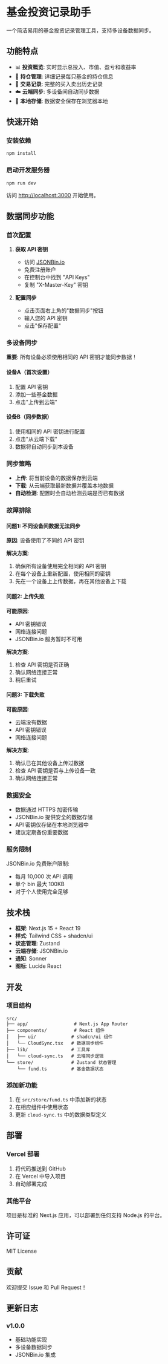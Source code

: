 # 基金投资记录助手

一个简洁易用的基金投资记录管理工具，支持多设备数据同步。

## 功能特点

- 📊 **投资概览**: 实时显示总投入、市值、盈亏和收益率
- 💼 **持仓管理**: 详细记录每只基金的持仓信息
- 📝 **交易记录**: 完整的买入卖出历史记录
- ☁️ **云端同步**: 多设备间自动同步数据
- 💾 **本地存储**: 数据安全保存在浏览器本地

## 快速开始

### 安装依赖

```bash
npm install
```

### 启动开发服务器

```bash
npm run dev
```

访问 [http://localhost:3000](http://localhost:3000) 开始使用。

## 数据同步功能

### 首次配置

1. **获取 API 密钥**
   - 访问 [JSONBin.io](https://jsonbin.io)
   - 免费注册账户
   - 在控制台中找到 "API Keys"
   - 复制 "X-Master-Key" 密钥

2. **配置同步**
   - 点击页面右上角的"数据同步"按钮
   - 输入您的 API 密钥
   - 点击"保存配置"

### 多设备同步

**重要**: 所有设备必须使用相同的 API 密钥才能同步数据！

#### 设备A（首次设置）
1. 配置 API 密钥
2. 添加一些基金数据
3. 点击"上传到云端"

#### 设备B（同步数据）
1. 使用相同的 API 密钥进行配置
2. 点击"从云端下载"
3. 数据将自动同步到本设备

### 同步策略

- **上传**: 将当前设备的数据保存到云端
- **下载**: 从云端获取最新数据并覆盖本地数据
- **自动检测**: 配置时会自动检测云端是否已有数据

### 故障排除

#### 问题1: 不同设备间数据无法同步

**原因**: 设备使用了不同的 API 密钥

**解决方案**:
1. 确保所有设备使用完全相同的 API 密钥
2. 在每个设备上重新配置，使用相同的密钥
3. 先在一个设备上上传数据，再在其他设备上下载

#### 问题2: 上传失败

**可能原因**:
- API 密钥错误
- 网络连接问题
- JSONBin.io 服务暂时不可用

**解决方案**:
1. 检查 API 密钥是否正确
2. 确认网络连接正常
3. 稍后重试

#### 问题3: 下载失败

**可能原因**:
- 云端没有数据
- API 密钥错误
- 网络连接问题

**解决方案**:
1. 确认已在其他设备上传过数据
2. 检查 API 密钥是否与上传设备一致
3. 确认网络连接正常

### 数据安全

- 数据通过 HTTPS 加密传输
- JSONBin.io 提供安全的数据存储
- API 密钥仅存储在本地浏览器中
- 建议定期备份重要数据

### 服务限制

JSONBin.io 免费账户限制:
- 每月 10,000 次 API 调用
- 单个 bin 最大 100KB
- 对于个人使用完全足够

## 技术栈

- **框架**: Next.js 15 + React 19
- **样式**: Tailwind CSS + shadcn/ui
- **状态管理**: Zustand
- **云端存储**: JSONBin.io
- **通知**: Sonner
- **图标**: Lucide React

## 开发

### 项目结构

```
src/
├── app/                 # Next.js App Router
├── components/          # React 组件
│   ├── ui/             # shadcn/ui 组件
│   └── CloudSync.tsx   # 数据同步组件
├── lib/                # 工具库
│   └── cloud-sync.ts   # 云端同步逻辑
└── store/              # Zustand 状态管理
    └── fund.ts         # 基金数据状态
```

### 添加新功能

1. 在 `src/store/fund.ts` 中添加新的状态
2. 在相应组件中使用状态
3. 更新 `cloud-sync.ts` 中的数据类型定义

## 部署

### Vercel 部署

1. 将代码推送到 GitHub
2. 在 Vercel 中导入项目
3. 自动部署完成

### 其他平台

项目是标准的 Next.js 应用，可以部署到任何支持 Node.js 的平台。

## 许可证

MIT License

## 贡献

欢迎提交 Issue 和 Pull Request！

## 更新日志

### v1.0.0
- 基础功能实现
- 多设备数据同步
- JSONBin.io 集成